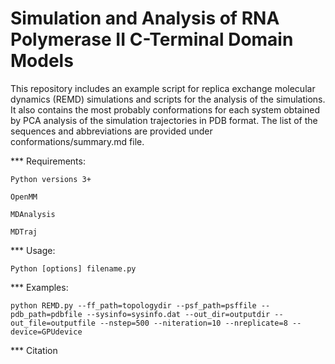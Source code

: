 # Simulation and Analysis of RNA Polymerase II C-Terminal Domain Models

This repository includes an example script for replica exchange molecular dynamics (REMD) simulations and scripts for the analysis of the simulations. It also contains the most probably conformations for each system obtained by PCA analysis of the simulation trajectories in PDB format. The list of the sequences and abbreviations are provided under conformations/summary.md file. 

*** Requirements:
```
Python versions 3+

OpenMM

MDAnalysis

MDTraj
```
*** Usage:
```
Python [options] filename.py
```
*** Examples:
```
python REMD.py --ff_path=topologydir --psf_path=psffile --pdb_path=pdbfile --sysinfo=sysinfo.dat --out_dir=outputdir --out_file=outputfile --nstep=500 --niteration=10 --nreplicate=8 --device=GPUdevice
```
*** Citation
```
```
